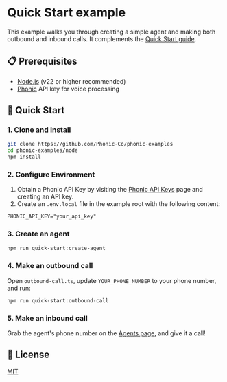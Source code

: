 
# Quick Start example

This example walks you through creating a simple agent and making both outbound and inbound calls. It complements the [Quick Start guide](https://docs.phonic.co/guides/quick_start).

## 📋 Prerequisites

- [Node.js](https://nodejs.org) (v22 or higher recommended)
- [Phonic](https://phonic.co) API key for voice processing

## 🚀 Quick Start

### 1. Clone and Install

```bash
git clone https://github.com/Phonic-Co/phonic-examples
cd phonic-examples/node
npm install
```

### 2. Configure Environment

1. Obtain a Phonic API Key by visiting the [Phonic API Keys](https://phonic.co/api-keys) page and creating an API key.
2. Create an `.env.local` file in the example root with the following content:

```dotenv
PHONIC_API_KEY="your_api_key"
```

### 3. Create an agent

```bash
npm run quick-start:create-agent
```

### 4. Make an outbound call

Open `outbound-call.ts`, update `YOUR_PHONE_NUMBER` to your phone number, and run:

```bash
npm run quick-start:outbound-call
```

### 5. Make an inbound call

Grab the agent's phone number on the [Agents page](https://phonic.co/agents), and give it a call!

## 📄 License

[MIT](../../LICENSE)

